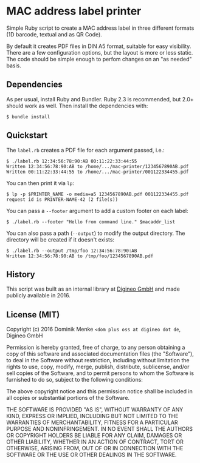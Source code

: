 # MAC address label printer

Simple Ruby script to create a MAC address label in three different
formats (1D barcode, textual and as QR Code).

By default it creates PDF files in DIN A5 format, suitable for easy
visibility. There are a few configuration options, but the layout is
more or less static. The code should be simple enough to perfom changes
on an "as needed" basis.


## Dependencies

As per usual, install Ruby and Bundler. Ruby 2.3 is recommended, but 2.0+
should work as well. Then install the dependencies with:

    $ bundle install


## Quickstart

The `label.rb` creates a PDF file for each argument passed, i.e.:

    $ ./label.rb 12:34:56:78:90:AB 00:11:22:33:44:55
    Written 12:34:56:78:90:AB to /home/.../mac-printer/1234567890AB.pdf
    Written 00:11:22:33:44:55 to /home/.../mac-printer/001122334455.pdf

You can then print it via `lp`:

    $ lp -p $PRINTER_NAME -o media=a5 1234567890AB.pdf 001122334455.pdf
    request id is PRINTER-NAME-42 (2 file(s))

You can pass a `--footer` argument to add a custom footer on each label:

    $ ./label.rb --footer "Hello from command line." $macaddr_list

You can also pass a path (`--output`) to modify the output directory. The
directory will be created if it doesn't exists:

    $ ./label.rb --output /tmp/foo 12:34:56:78:90:AB
    Written 12:34:56:78:90:AB to /tmp/foo/1234567890AB.pdf


## History

This script was built as an internal library at [Digineo GmbH](https://www.digineo.de)
and made publicly available in 2016.


## License (MIT)

Copyright (c) 2016 Dominik Menke `<dom plus oss at digineo dot de`, Digineo GmbH

Permission is hereby granted, free of charge, to any person obtaining a copy
of this software and associated documentation files (the "Software"), to deal
in the Software without restriction, including without limitation the rights
to use, copy, modify, merge, publish, distribute, sublicense, and/or sell
copies of the Software, and to permit persons to whom the Software is
furnished to do so, subject to the following conditions:

The above copyright notice and this permission notice shall be included in
all copies or substantial portions of the Software.

THE SOFTWARE IS PROVIDED "AS IS", WITHOUT WARRANTY OF ANY KIND, EXPRESS OR
IMPLIED, INCLUDING BUT NOT LIMITED TO THE WARRANTIES OF MERCHANTABILITY,
FITNESS FOR A PARTICULAR PURPOSE AND NONINFRINGEMENT.  IN NO EVENT SHALL THE
AUTHORS OR COPYRIGHT HOLDERS BE LIABLE FOR ANY CLAIM, DAMAGES OR OTHER
LIABILITY, WHETHER IN AN ACTION OF CONTRACT, TORT OR OTHERWISE, ARISING FROM,
OUT OF OR IN CONNECTION WITH THE SOFTWARE OR THE USE OR OTHER DEALINGS IN
THE SOFTWARE.
